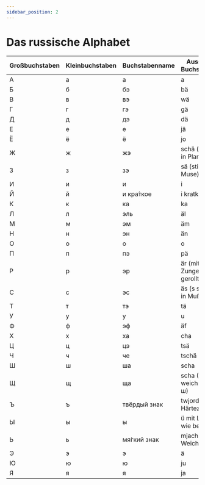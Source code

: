 ```yaml
---
sidebar_position: 2
---
```


# Das russische Alphabet


| Großbuchstaben | Kleinbuchstaben | Buchstabenname | Aussprache des Buchstabennamens          |
| -------------- | --------------- | -------------- | ---------------------------------------- |
| А              | а               | а              | a                                        |
| Б              | б               | бэ             | bä                                       |
| В              | в               | вэ             | wä                                       |
| Г              | г               | гэ             | gä                                       |
| Д              | д               | дэ             | dä                                       |
| Е              | е               | е              | jä                                       |
| Ё              | ё               | ё              | jo                                       |
| Ж              | ж               | жэ             | schä (stimmhaft wie in Plantage)         |
| З              | з               | зэ             | sä (stimmhaft wie in Muse)               |
| И              | и               | и              | i                                        |
| Й              | й               | и кра́ткое      | i kratkoje                               |
| К              | к               | ка             | ka                                       |
| Л              | л               | эль            | äl                                       |
| М              | м               | эм             | äm                                       |
| Н              | н               | эн             | än                                       |
| О              | о               | о              | o                                        |
| П              | п               | пэ             | pä                                       |
| Р              | р               | эр             | är (mit der Zungenspitze gerollt)        |
| С              | с               | эс             | äs (s stimmlos wie in Muße)              |
| Т              | т               | тэ             | tä                                       |
| У              | у               | у              | u                                        |
| Ф              | ф               | эф             | äf                                       |
| Х              | х               | ха             | cha                                      |
| Ц              | ц               | цэ             | tsä                                      |
| Ч              | ч               | че             | tschä                                    |
| Ш              | ш               | ша             | scha                                     |
| Щ              | щ               | ща             | scha (Zischlaut, weich und länger als ш) |
| Ъ              | ъ               | твёрдый знак   | twjordyj snak, Härtezeichen              |
| Ы              | ы               | ы              | ü mit Lippenstellung wie bei deutschem i |
| Ь              | ь               | мя́гкий знак    | mjachkij snak, Weichheitszeichen         |
| Э              | э               | э              | ä                                        |
| Ю              | ю               | ю              | ju                                       |
| Я              | я               | я              | ja                                       |
